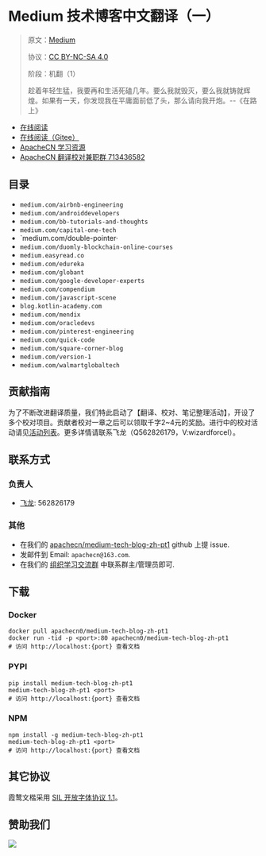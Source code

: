 <!--
    需要填充的占位符：
    
    README.md
    
        Medium 技术博客中文翻译（一）：文档中文名
        Medium：文档英文名
        https://medium.com：文档原始链接
        med1：域名前缀
        飞龙：负责人名称
        wizardforcel：负责人 Github 用户名
        562826179：负责人 QQ
        medium-tech-blog-zh-pt1：ApacheCN 的 Github 仓库名称
        medium-tech-blog-zh-pt1：DockerHub 仓库名称
        medium-tech-blog-zh-pt1：PYPI 包名称
        medium-tech-blog-zh-pt1：NPM 包名称
    
    CNAME
    
        med1：域名前缀

    index.html
    
        Medium 技术博客中文翻译（一）：文档中文名
        #333：显示颜色
        medium-tech-blog-zh-pt1：ApacheCN 的 Github 仓库名称

    asset/docsify-apachecn-footer.js
    
        medium-tech-blog-zh-pt1：ApacheCN 的 Github 仓库名称
-->

# Medium 技术博客中文翻译（一）

> 原文：[Medium](https://medium.com)
> 
> 协议：[CC BY-NC-SA 4.0](http://creativecommons.org/licenses/by-nc-sa/4.0/)
> 
> 阶段：机翻（1）
> 
> 趁着年轻生猛，我要再和生活死磕几年。要么我就毁灭，要么我就铸就辉煌。如果有一天，你发现我在平庸面前低了头，那么请向我开炮。--《在路上》

* [在线阅读](https://med1.apachecn.org)
* [在线阅读（Gitee）](https://apachecn.gitee.io/doc-template/)
* [ApacheCN 学习资源](http://docs.apachecn.org/)
* [ApacheCN 翻译校对兼职群 713436582](https://jq.qq.com/?_wv=1027&k=VSNtgpjb)

## 目录

+   `medium.com/airbnb-engineering`
+   `medium.com/androiddevelopers`
+   `medium.com/bb-tutorials-and-thoughts`
+   `medium.com/capital-one-tech`
+   `medium.com/double-pointer·
+   `medium.com/duomly-blockchain-online-courses`
+   `medium.easyread.co`
+   `medium.com/edureka`
+   `medium.com/globant`
+   `medium.com/google-developer-experts`
+   `medium.com/compendium`
+   `medium.com/javascript-scene`
+   `blog.kotlin-academy.com`
+   `medium.com/mendix`
+   `medium.com/oracledevs`
+   `medium.com/pinterest-engineering`
+   `medium.com/quick-code`
+   `medium.com/square-corner-blog`
+   `medium.com/version-1`
+   `medium.com/walmartglobaltech`

## 贡献指南

为了不断改进翻译质量，我们特此启动了【翻译、校对、笔记整理活动】，开设了多个校对项目。贡献者校对一章之后可以领取千字2\~4元的奖励。进行中的校对活动请见[活动列表](https://home.apachecn.org/#/docs/activity/docs-activity)。更多详情请联系飞龙（Q562826179，V:wizardforcel）。

## 联系方式

### 负责人

* [飞龙](https://github.com/wizardforcel): 562826179

### 其他

*   在我们的 [apachecn/medium-tech-blog-zh-pt1](https://github.com/apachecn/medium-tech-blog-zh-pt1) github 上提 issue.
*   发邮件到 Email: `apachecn@163.com`.
*   在我们的 [组织学习交流群](https://www.apachecn.org/#/docs/join) 中联系群主/管理员即可.

## 下载

### Docker

```
docker pull apachecn0/medium-tech-blog-zh-pt1
docker run -tid -p <port>:80 apachecn0/medium-tech-blog-zh-pt1
# 访问 http://localhost:{port} 查看文档
```

### PYPI

```
pip install medium-tech-blog-zh-pt1
medium-tech-blog-zh-pt1 <port>
# 访问 http://localhost:{port} 查看文档
```

### NPM

```
npm install -g medium-tech-blog-zh-pt1
medium-tech-blog-zh-pt1 <port>
# 访问 http://localhost:{port} 查看文档
```

## 其它协议

霞鹜文楷采用 [SIL 开放字体协议 1.1](https://github.com/lxgw/LxgwWenKai/blob/main/SIL_Open_Font_License_1.1.txt)。

## 赞助我们

![](http://data.apachecn.org/img/about/donate.jpg)
